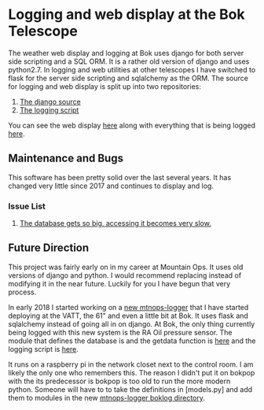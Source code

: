 Logging and web display at the Bok Telescope
============================================
The weather web display and logging at Bok uses django for both server side scripting and a SQL ORM. It is a rather old version of django and uses python2.7. In logging and web utilities at other telescopes I have switched to flask for the server side scripting and sqlalchemy as the ORM.  The source for logging and web display is split up into two repositories:

1. [The django source](https://github.com/so-mops/bok-web-logger)
2. [The logging script](https://github.com/so-mops/bok-logger)

You can see the web display [here](http://bok.as.arizona.edu:42080/bokdev/bokdev/) along with everything that is being logged [here](http://bok.as.arizona.edu:42080/bokdev/bokdev/latest_new.json). 

Maintenance and Bugs
--------------------

This software has been pretty solid over the last several years. It has changed very little since 2017 and continues to display and log. 

### Issue List
1. [The database gets so big, accessing it becomes very slow.](https://github.com/so-mops/bok-web-logger/issues/1)



Future Direction
-----------------
This project was fairly early on in my career at Mountain Ops. It uses old versions of django and python. I would recommend replacing instead of modifying it in the near future. Luckily for you I have begun that very process. 

In early 2018 I started working on a [new mtnops-logger](https://github.com/so-mops/mtnops-logger) that I have started deploying at the VATT, the 61" and even a little bit at Bok. It uses flask and sqlalchemy instead of going all in on django. At Bok, the only thing currently being logged with this new system is the RA Oil pressure sensor. The module that defines the database is and the getdata function is [here](https://github.com/so-mops/mtnops-logger/blob/master/src/mtnopslogger/boklog/ra_oil.py) and the logging script is [here](https://github.com/so-mops/mtnops-logger/blob/master/scripts/boklogging.py). 

It runs on a raspberry pi in the network closet next to the control room. I am likely the only one who remembers this. The reason I didn't put it on bokpop with the its predecessor is bokpop is too old to run the more modern python. Someone will have to to take the definitions in [models.py] and add them to modules in the new [mtnops-logger boklog directory](https://github.com/so-mops/mtnops-logger/tree/master/src/mtnopslogger/boklog).
